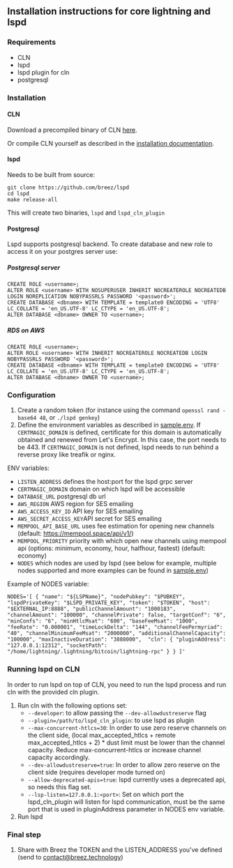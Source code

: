 
## Installation instructions for core lightning and lspd
### Requirements 
- CLN
- lspd
- lspd plugin for cln
- postgresql

### Installation
#### CLN 
Download a precompiled binary of CLN [here](https://github.com/ElementsProject/lightning/releases).

Or compile CLN yourself as described in the [installation documentation](https://github.com/ElementsProject/lightning/doc/getting-started/getting-started/installation.md).

#### lspd
Needs to be built from source:
```
git clone https://github.com/breez/lspd 
cd lspd
make release-all
```
This will create two binaries, `lspd` and `lspd_cln_plugin`

#### Postgresql
Lspd supports postgresql backend. To create database and new role to access it on your postgres server use:
##### Postgresql server
```
CREATE ROLE <username>;
ALTER ROLE <username> WITH NOSUPERUSER INHERIT NOCREATEROLE NOCREATEDB LOGIN NOREPLICATION NOBYPASSRLS PASSWORD '<password>';
CREATE DATABASE <dbname> WITH TEMPLATE = template0 ENCODING = 'UTF8' LC_COLLATE = 'en_US.UTF-8' LC_CTYPE = 'en_US.UTF-8';
ALTER DATABASE <dbname> OWNER TO <username>;
```
##### RDS on AWS
```
CREATE ROLE <username>;
ALTER ROLE <username> WITH INHERIT NOCREATEROLE NOCREATEDB LOGIN NOBYPASSRLS PASSWORD '<password>';
CREATE DATABASE <dbname> WITH TEMPLATE = template0 ENCODING = 'UTF8' LC_COLLATE = 'en_US.UTF-8' LC_CTYPE = 'en_US.UTF-8';
ALTER DATABASE <dbname> OWNER TO <username>;
```

### Configuration
1. Create a random token (for instance using the command `openssl rand -base64 48`, or `./lspd genkey`)
1. Define the environment variables as described in [sample.env](../sample.env). If `CERTMAGIC_DOMAIN` is defined, certificate for this domain is automatically obtained and renewed from Let's Encrypt. In this case, the port needs to be 443. If `CERTMAGIC_DOMAIN` is not defined, lspd needs to run behind a reverse proxy like treafik or nginx.

ENV variables:
- `LISTEN_ADDRESS` defines the host:port for the lspd grpc server
- `CERTMAGIC_DOMAIN` domain on which lspd will be accessible
- `DATABASE_URL` postgresql db url
- `AWS_REGION` AWS region for SES emailing 
- `AWS_ACCESS_KEY_ID` API key for SES emailing 
- `AWS_SECRET_ACCESS_KEY`API secret for SES emailing 
- `MEMPOOL_API_BASE_URL` uses fee estimation for opening new channels (default: https://mempool.space/api/v1/)
- `MEMPOOL_PRIORITY` priority with which open new channels using mempool api 
  (options: minimum, economy, hour, halfhour, fastest) (default: economy)
- `NODES` which nodes are used by lspd (see below for example, multiple nodes supported and more examples can be found in [sample.env](../sample.env))

Example of NODES variable:
```
NODES='[ { "name": "${LSPName}", "nodePubkey": "$PUBKEY", "lspdPrivateKey": "$LSPD_PRIVATE_KEY", "token": "$TOKEN", "host": "$EXTERNAL_IP:8888", "publicChannelAmount": "1000183", "channelAmount": "100000", "channelPrivate": false, "targetConf": "6", "minConfs": "6", "minHtlcMsat": "600", "baseFeeMsat": "1000", "feeRate": "0.000001", "timeLockDelta": "144", "channelFeePermyriad": "40", "channelMinimumFeeMsat": "2000000", "additionalChannelCapacity": "100000", "maxInactiveDuration": "3888000",  "cln": { "pluginAddress": "127.0.0.1:12312", "socketPath": "/home/lightning/.lightning/bitcoin/lightning-rpc" } } ]'
```

### Running lspd on CLN
In order to run lspd on top of CLN, you need to run the lspd process and run cln with the provided cln plugin.

1. Run cln with the following options set:
    - `--developer`: to allow passing the `--dev-allowdustreserve` flag
    - `--plugin=/path/to/lspd_cln_plugin`: to use lspd as plugin
    - `--max-concurrent-htlcs=30`: In order to use zero reserve channels on the client side, (local max_accepted_htlcs + remote max_accepted_htlcs + 2) * dust limit must be lower than the channel capacity. Reduce max-concurrent-htlcs or increase channel capacity accordingly.
    - `--dev-allowdustreserve=true`: In order to allow zero reserve on the client side (requires developer mode turned on)
    - `--allow-deprecated-apis=true`: lspd currently uses a deprecated api, so needs this flag set.
    - `--lsp-listen=127.0.0.1:<port>`: Set on which port the lspd_cln_plugin will listen for lspd communication, must be the same port that is used in pluginAddress parameter in NODES env variable.
1. Run lspd

### Final step
1. Share with Breez the TOKEN and the LISTEN_ADDRESS you've defined (send to contact@breez.technology)